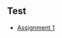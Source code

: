 ## Test

- [Assignment 1](https://github.com/Castau/2nd_semester_individual_assignments/tree/main/test/One)
